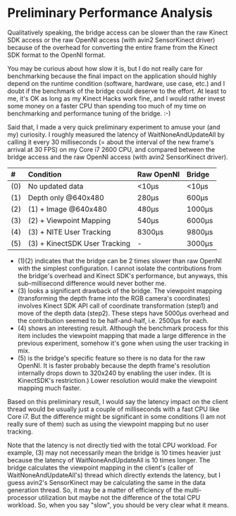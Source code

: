 # Preliminary Performance Analysis #

Qualitatively speaking, the bridge access can be slower than the raw Kinect SDK access or the raw OpenNI access (with avin2 SensorKinect driver) because of the overhead for converting the entire frame from the Kinect SDK format to the OpenNI format.

You may be curious about how slow it is, but I do not really care for benchmarking because the final impact on the application should highly depend on the runtime condition (software, hardware, use case, etc.) and I doubt if the benchmark of the bridge could deserve to the effort. At least to me, it's OK as long as my Kinect Hacks work fine, and I would rather invest some money on a faster CPU than spending too much of my time on benchmarking and performance tuning of the bridge. :-)

Said that, I made a very quick preliminary experiment to amuse your (and my) curiosity. I roughly measured the latency of WaitNoneAndUpdateAll by calling it  every 30 milliseconds (= about the interval of the new frame's arrival at 30 FPS) on my Core i7 2600 CPU, and compared between the bridge access and the raw OpenNI access (with avin2 SensorKinect driver).

| **#** | **Condition** | **Raw OpenNI** | **Bridge** |
|:------|:--------------|:---------------|:-----------|
| (0)   | No updated data | <10μs         | <10μs     |
| (1)   | Depth only @640x480 | 280μs         | 600μs     |
| (2)   | (1) + Image @640x480 | 480μs         | 1000μs    |
| (3)   | (2) + Viewpoint Mapping | 540μs         | 6000μs    |
| (4)   | (3) + NITE User Tracking | 8300μs        | 9800μs    |
| (5)   | (3) + KinectSDK User Tracking | -              | 3000μs    |

  * (1)(2) indicates that the bridge can be 2 times slower than raw OpenNI with the simplest configuration. I cannot isolate the contributions from the bridge's overhead and Kinect SDK's performance, but anyways, this sub-millisecond difference would never bother me.
  * (3) looks a significant drawback of the bridge. The viewpoint mapping (transforming the depth frame into the RGB camera's coordinates) involves Kinect SDK API call of coordinate transformation (step1) and move of the depth data (step2). These steps have 5000μs overhead and the contribution seemed to be half-and-half, i.e. 2500μs for each.
  * (4) shows an interesting result. Although the benchmark process for this item includes the viewpoint mapping that made a large difference in the previous experiment, somehow it's gone when using the user tracking in mix.
  * (5) is the bridge's specific feature so there is no data for the raw OpenNI. It is faster probably because the depth frame's resolution internally drops down to 320x240 by enabling the user index. (It is KinectSDK's restriction.) Lower resolution would make the viewpoint mapping much faster.

Based on this preliminary result, I would say the latency impact on the client thread would be usually just a couple of milliseconds with a fast CPU like Core i7. But the difference might be significant in some conditions (I am not really sure of them) such as using the viewpoint mapping but no user tracking.

Note that the latency is not directly tied with the total CPU workload. For example, (3) may not necessarily mean the bridge is 10 times heavier just because the latency of WaitNoneAndUpdateAll is 10 times longer. The bridge calculates the viewpoint mapping in the client's (caller of WaitNoneAndUpdateAll's) thread which directly extends the latency, but I guess avin2's SensorKinect may be calculating the same in the data generation thread. So, it may be a matter of efficiency of the multi-processor utilization but maybe not the difference of the total CPU workload. So, when you say "slow", you should be very clear what it means.